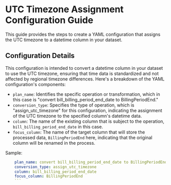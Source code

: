 # UTC Timezone Assignment Configuration Guide

This guide provides the steps to create a YAML configuration that assigns the UTC timezone to a datetime column in your
dataset.

## Configuration Details

This configuration is intended to convert a datetime column in your dataset to use the UTC timezone, ensuring that time
data is standardized and not affected by regional timezone differences. Here's a breakdown of the YAML configuration's
components:

- `plan_name`: Identifies the specific operation or transformation, which in this case is "convert
  bill_billing_period_end_date to BillingPeriodEnd."
- `conversion_type`: Specifies the type of operation, which is "assign_utc_timezone" for this configuration, indicating
  the assignment of the UTC timezone to the specified column's datetime data.
- `column`: The name of the existing column that is subject to the operation, `bill_billing_period_end_date` in this
  case.
- `focus_column`: The name of the target column that will store the processed data, `BillingPeriodEnd` here, indicating
  that the original column will be renamed in the process.

Sample:

```yaml
    plan_name: convert bill_billing_period_end_date to BillingPeriodEnd
    conversion_type: assign_utc_timezone
    column: bill_billing_period_end_date
    focus_column: BillingPeriodEnd
    ```
